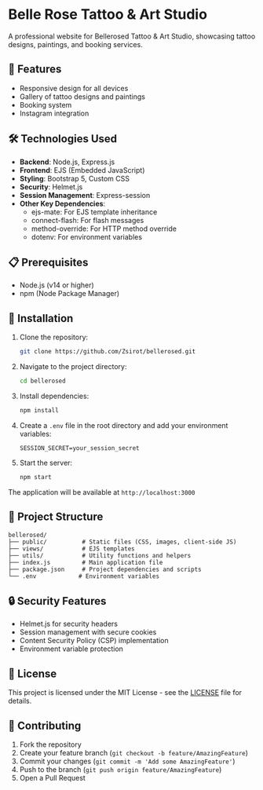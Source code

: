 # Belle Rose Tattoo & Art Studio

A professional website for Bellerosed Tattoo & Art Studio, showcasing tattoo designs, paintings, and booking services.

## 🚀 Features

- Responsive design for all devices
- Gallery of tattoo designs and paintings
- Booking system
- Instagram integration

## 🛠️ Technologies Used

- **Backend**: Node.js, Express.js
- **Frontend**: EJS (Embedded JavaScript)
- **Styling**: Bootstrap 5, Custom CSS
- **Security**: Helmet.js
- **Session Management**: Express-session
- **Other Key Dependencies**:
  - ejs-mate: For EJS template inheritance
  - connect-flash: For flash messages
  - method-override: For HTTP method override
  - dotenv: For environment variables

## 📋 Prerequisites

- Node.js (v14 or higher)
- npm (Node Package Manager)

## 🔧 Installation

1. Clone the repository:

   ```bash
   git clone https://github.com/Zsirot/bellerosed.git
   ```

2. Navigate to the project directory:

   ```bash
   cd bellerosed
   ```

3. Install dependencies:

   ```bash
   npm install
   ```

4. Create a `.env` file in the root directory and add your environment variables:

   ```
   SESSION_SECRET=your_session_secret
   ```

5. Start the server:
   ```bash
   npm start
   ```

The application will be available at `http://localhost:3000`

## 📁 Project Structure

```
bellerosed/
├── public/          # Static files (CSS, images, client-side JS)
├── views/           # EJS templates
├── utils/           # Utility functions and helpers
├── index.js         # Main application file
├── package.json     # Project dependencies and scripts
└── .env            # Environment variables
```

## 🔒 Security Features

- Helmet.js for security headers
- Session management with secure cookies
- Content Security Policy (CSP) implementation
- Environment variable protection

## 📝 License

This project is licensed under the MIT License - see the [LICENSE](LICENSE) file for details.

## 👥 Contributing

1. Fork the repository
2. Create your feature branch (`git checkout -b feature/AmazingFeature`)
3. Commit your changes (`git commit -m 'Add some AmazingFeature'`)
4. Push to the branch (`git push origin feature/AmazingFeature`)
5. Open a Pull Request
